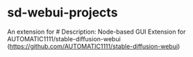 # sd-webui-projects
An extension for # Description: Node-based GUI Extension for AUTOMATIC1111/stable-diffusion-webui (https://github.com/AUTOMATIC1111/stable-diffusion-webui)
